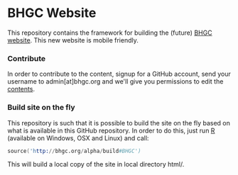 BHGC Website
============

This repository contains the framework for building the (future) [BHGC website](http://bhgc.org/alpha/).  This new website is mobile friendly.


### Contribute

In order to contribute to the content, signup for a GitHub account, send your username to admin[at]bhgc.org and we'll give you permissions to edit the [contents](content/).


### Build site on the fly

This repository is such that it is possible to build the site on the fly based on what is available in this GitHub repository.  In order to do this, just run [R](http://www.r-project.org/) (available on Windows, OSX and Linux) and call:
```s
source('http://bhgc.org/alpha/build#BHGC')
```
This will build a local copy of the site in local directory html/.
